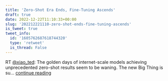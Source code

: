```yaml
---
title: 'Zero-Shot Era Ends, Fine-Tuning Ascends'
draft: true
date: 2022-12-22T11:10:33+00:00
slug: '202212221110-zero-shot-ends-fine-tuning-ascends'
is_tweet: true
tweet_info:
  id: '1605762687618744320'
  type: 'retweet'
  is_thread: False
---
```




RT [@xiao_ted](https://x.com/xiao_ted): The golden days of internet-scale models achieving unprecedented zero-shot results seem to be waning. The new Big Thing is su… [continue reading](https://x.com/sytelus/status/1605762687618744320)
